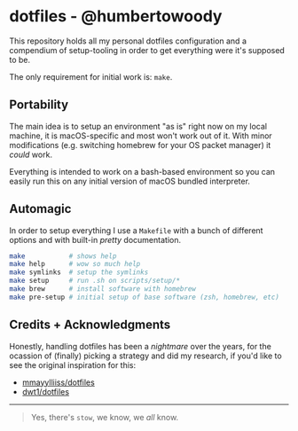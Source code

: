 # dotfiles - @humbertowoody

This repository holds all my personal dotfiles configuration and a compendium
of setup-tooling in order to get everything were it's supposed to be.

The only requirement for initial work is: `make`.

## Portability

The main idea is to setup an environment "as is" right now on my local machine,
it is macOS-specific and most won't work out of it. With minor modifications
(e.g. switching homebrew for your OS packet manager) it _could_ work.

Everything is intended to work on a bash-based environment so you can easily
run this on any initial version of macOS bundled interpreter.

## Automagic

In order to setup everything I use a `Makefile` with a bunch of different
options and with built-in _pretty_ documentation.

```sh
make           # shows help
make help      # wow so much help
make symlinks  # setup the symlinks
make setup     # run .sh on scripts/setup/*
make brew      # install software with homebrew
make pre-setup # initial setup of base software (zsh, homebrew, etc) 
```

## Credits + Acknowledgments

Honestly, handling dotfiles has been a *nightmare* over the years, for the
ocassion of (finally) picking a strategy and did my research, if you'd 
like to see the original inspiration for this:

- [mmayylliiss/dotfiles](https://github.com/mmaayylliiss/dotfiles)
- [dwt1/dotfiles](https://gitlab.com/dwt1/dotfiles)

---

> Yes, there's `stow`, we know, we _all_ know.

